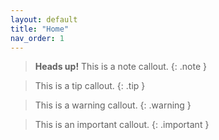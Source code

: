 ```yaml
---
layout: default
title: "Home"
nav_order: 1
---
```


> **Heads up!** This is a note callout.
{: .note }

> This is a tip callout.
{: .tip }

> This is a warning callout.
{: .warning }

> This is an important callout.
{: .important }